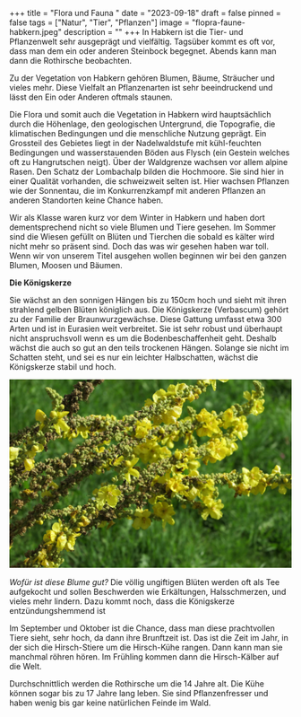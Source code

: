 +++
title = "Flora und Fauna "
date = "2023-09-18"
draft = false
pinned = false
tags = ["Natur", "Tier", "Pflanzen"]
image = "flopra-faune-habkern.jpeg"
description = ""
+++
In Habkern ist die Tier- und Pflanzenwelt sehr ausgeprägt und vielfältig. Tagsüber kommt es oft vor, dass man dem ein oder anderen Steinbock begegnet. Abends kann man dann die Rothirsche beobachten. 

Zu der Vegetation von Habkern gehören Blumen, Bäume, Sträucher und vieles mehr. Diese Vielfalt an Pflanzenarten ist sehr beeindruckend und lässt den Ein oder Anderen oftmals staunen. 

Die Flora und somit auch die Vegetation in Habkern wird hauptsächlich durch die Höhenlage, den geologischen Untergrund, die Topografie, die klimatischen Bedingungen und die menschliche Nutzung geprägt. Ein Grossteil des Gebietes liegt in der Nadelwaldstufe mit kühl-feuchten Bedingungen und wasserstauenden Böden aus Flysch (ein Gestein welches oft zu Hangrutschen neigt). Über der Waldgrenze wachsen vor allem alpine Rasen. Den Schatz der Lombachalp bilden die Hochmoore. Sie sind hier in einer Qualität vorhanden, die schweizweit selten ist. Hier wachsen Pflanzen wie der Sonnentau, die im Konkurrenzkampf mit anderen Pflanzen an anderen Standorten keine Chance haben.

Wir als Klasse waren kurz vor dem Winter in Habkern und haben dort dementsprechend nicht so viele Blumen und Tiere gesehen. Im Sommer sind die Wiesen gefüllt on Blüten und Tierchen die sobald es kälter wird nicht mehr so präsent sind. Doch das was wir gesehen haben war toll. Wenn wir von unserem Titel ausgehen wollen beginnen wir bei den ganzen Blumen, Moosen und Bäumen. 

**Die Königskerze**

Sie wächst an den sonnigen Hängen bis zu 150cm hoch und sieht mit ihren strahlend gelben Blüten königlich aus. Die Königskerze (Verbascum) gehört zu der Familie der Braunwurzgewächse. Diese Gattung umfasst etwa 300 Arten und ist in Eurasien weit verbreitet. Sie ist sehr robust und überhaupt nicht anspruchsvoll wenn es um die Bodenbeschaffenheit geht. Deshalb wächst die auch so gut an den teils trockenen Hängen. Solange sie nicht im Schatten steht, und sei es nur ein leichter Halbschatten, wächst die Königskerze stabil und hoch. 

![](konigskerze.jpg "Königskerze")

*Wofür ist diese Blume gut?* Die völlig ungiftigen Blüten werden oft als Tee aufgekocht und sollen Beschwerden wie Erkältungen, Halsschmerzen, und vieles mehr lindern. Dazu kommt noch, dass die Königskerze entzündungshemmend ist





Im September und Oktober ist die Chance, dass man diese prachtvollen Tiere sieht, sehr hoch, da dann ihre Brunftzeit ist. Das ist die Zeit im Jahr, in der sich die Hirsch-Stiere um die Hirsch-Kühe rangen. Dann kann man sie manchmal röhren hören. Im Frühling kommen dann die Hirsch-Kälber auf die Welt. 

Durchschnittlich werden die Rothirsche um die 14 Jahre alt. Die Kühe können sogar bis zu 17 Jahre lang leben. Sie sind Pflanzenfresser und haben wenig bis gar keine natürlichen Feinde im Wald.